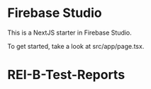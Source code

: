 # Firebase Studio

This is a NextJS starter in Firebase Studio.

To get started, take a look at src/app/page.tsx.
# REI-B-Test-Reports
